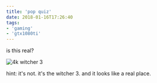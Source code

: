 ```yaml
---
title: 'pop quiz'
date: 2018-01-16T17:26:40
tags:
- 'gaming'
- 'gtx1080ti'
---
```


is this real?

![4k witcher
3](https://bhh.sh/pub/photos/The%20Witcher%203%20Screenshot%202017.09.12%20-%2023.44.17.73.png)

hint: it's not. it's the witcher 3. and it looks like a real place.

